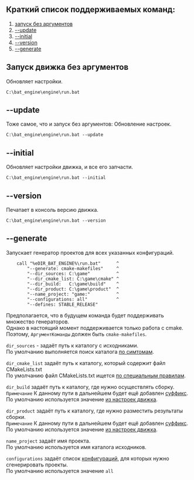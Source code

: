 ﻿
Краткий список поддерживаемых команд:
-------------------------------------

1) [запуск без аргументов](#Запуск-движка-без-аргументов "обновляет настройки движка") 
2) [--update](#--update "обновляет настройки движка") 
3) [--initial](#--initial "обновляет настройки и запчасти движка") 
4) [--version](#--version "печатает в консоль версию движка")
5) [--generate](#--generate "генерирует проекты для всех указанных конфигураций")


Запуск движка без аргументов
----------------------------
Обновляет настройки.
```
C:\bat_engine\engine\run.bat
```

--update
--------
Тоже самое, что и запуск без аргументов: Обновление настроек.  
```
C:\bat_engine\engine\run.bat --update
```

--initial
--------
Обновляет настройки движка, и все его запчасти.
```
C:\bat_engine\engine\run.bat --initial
```

--version
---------
Печатает в консоль версию движка.
```
C:\bat_engine\engine\run.bat --version
```

--generate
----------
Запускает генератор проектов для всех указанных конфигураций.  
```
    call "%eDIR_BAT_ENGINE%\run.bat"      ^
        "--generate: cmake-makefiles"     ^
        "--dir_sources: C:\game"          ^
        "--dir_cmake_list: C:\game\cmake" ^
        "--dir_build:   C:\game\build"    ^
        "--dir_product: C:\game\product"  ^
        "--name_project: "game:"          ^
        "--configurations: all"           ^
        "--defines: STABLE_RELEASE"
```
Предполагается, что в будущем команда будет поддерживать множество генераторов.  
Однако в настоящий момент поддерживается только работа с cmake.  
Поэтому, `АргументКоманды` должен быть `cmake-makefiles`.  

`dir_sources` - задаёт путь к каталогу с исходниками.  
    По умолчанию выполняется поиск каталога [по симтомам][1].  

`dir_cmake_list` задаёт путь к каталогу, который содержит файл CMakeLists.txt  
    По умолчанию файл CMakeLists.txt ищется [по специальным правилам][2].  

`dir_build` задаёт путь к каталогу, где нужно осуществлять сборку.  
    `Примечание` К данному пути в дальнейшем будет ещё добавлен [суффикс][3].  
    По умолчанию используется значение [из настроек движка][3].  

`dir_product` задаёт путь к каталогу, где нужно разместить результаты сборки.  
    `Примечание` К данному пути в дальнейшем будет ещё добавлен [суффикс][3].  
    По умолчанию используется значение [из настроек движка][3].  

`name_project` задаёт имя проекта.  
    По умолчанию используется имя каталога исходников.

`configurations` задаёт список [конфигураций][4], для которых нужно сгенерировать проекты.  
    По умолчанию используется значение `all`  

[1]: ../dev/001-find.md/#Поиск-каталога-исходного-кода "поиск каталога, который содержит опреленные файлы или подкаталоги"  
[2]: ../dev/001-find.md/#Поиск-CMakeListstxt "поиск каталога, который содержит CMakeLists.txt"  
[3]: 001-settings.md/#Форматирование-файловых-путей "настройки движка"  
[4]: 003-request.md/#Язык-описания-конфигураций "язык описания конфигураций"  



